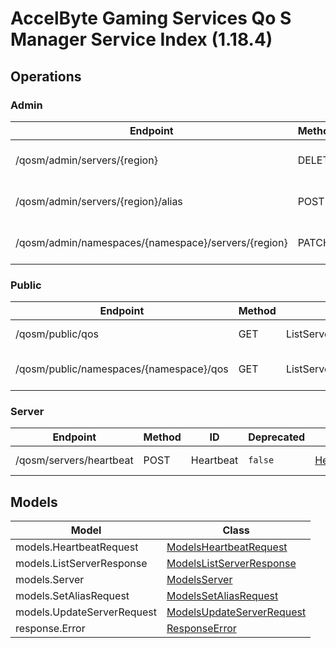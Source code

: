 [//]: # (<< Code generated. DO NOT EDIT!)

[//]: # (<< template file: ags_py_codegen)

# AccelByte Gaming Services Qo S Manager Service Index (1.18.4)


## Operations

### Admin
| Endpoint | Method | ID | Deprecated | Class | Wrapper | Example |
|---|---|---|---|---|---|---|
| /qosm/admin/servers/{region} | DELETE | DeleteServer | `false` | [DeleteServer](../../accelbyte_py_sdk/api/qosm/operations/admin/delete_server.py) | [delete_server](../../accelbyte_py_sdk/api/qosm/wrappers/_admin.py) | [accelbyte_py_sdk_cli qosm-delete-server](../../samples/cli/accelbyte_py_sdk_cli/qosm/_delete_server.py) |
| /qosm/admin/servers/{region}/alias | POST | SetServerAlias | `false` | [SetServerAlias](../../accelbyte_py_sdk/api/qosm/operations/admin/set_server_alias.py) | [set_server_alias](../../accelbyte_py_sdk/api/qosm/wrappers/_admin.py) | [accelbyte_py_sdk_cli qosm-set-server-alias](../../samples/cli/accelbyte_py_sdk_cli/qosm/_set_server_alias.py) |
| /qosm/admin/namespaces/{namespace}/servers/{region} | PATCH | UpdateServerConfig | `false` | [UpdateServerConfig](../../accelbyte_py_sdk/api/qosm/operations/admin/update_server_config.py) | [update_server_config](../../accelbyte_py_sdk/api/qosm/wrappers/_admin.py) | [accelbyte_py_sdk_cli qosm-update-server-config](../../samples/cli/accelbyte_py_sdk_cli/qosm/_update_server_config.py) |

### Public
| Endpoint | Method | ID | Deprecated | Class | Wrapper | Example |
|---|---|---|---|---|---|---|
| /qosm/public/qos | GET | ListServer | `false` | [ListServer](../../accelbyte_py_sdk/api/qosm/operations/public/list_server.py) | [list_server](../../accelbyte_py_sdk/api/qosm/wrappers/_public.py) | [accelbyte_py_sdk_cli qosm-list-server](../../samples/cli/accelbyte_py_sdk_cli/qosm/_list_server.py) |
| /qosm/public/namespaces/{namespace}/qos | GET | ListServerPerNamespace | `false` | [ListServerPerNamespace](../../accelbyte_py_sdk/api/qosm/operations/public/list_server_per_namespace.py) | [list_server_per_namespace](../../accelbyte_py_sdk/api/qosm/wrappers/_public.py) | [accelbyte_py_sdk_cli qosm-list-server-per-namespace](../../samples/cli/accelbyte_py_sdk_cli/qosm/_list_server_per_namespace.py) |

### Server
| Endpoint | Method | ID | Deprecated | Class | Wrapper | Example |
|---|---|---|---|---|---|---|
| /qosm/servers/heartbeat | POST | Heartbeat | `false` | [Heartbeat](../../accelbyte_py_sdk/api/qosm/operations/server/heartbeat.py) | [heartbeat](../../accelbyte_py_sdk/api/qosm/wrappers/_server.py) | [accelbyte_py_sdk_cli qosm-heartbeat](../../samples/cli/accelbyte_py_sdk_cli/qosm/_heartbeat.py) |


## Models
| Model | Class |
|---|---|
| models.HeartbeatRequest | [ModelsHeartbeatRequest](../../accelbyte_py_sdk/api/qosm/models/models_heartbeat_request.py) |
| models.ListServerResponse | [ModelsListServerResponse](../../accelbyte_py_sdk/api/qosm/models/models_list_server_response.py) |
| models.Server | [ModelsServer](../../accelbyte_py_sdk/api/qosm/models/models_server.py) |
| models.SetAliasRequest | [ModelsSetAliasRequest](../../accelbyte_py_sdk/api/qosm/models/models_set_alias_request.py) |
| models.UpdateServerRequest | [ModelsUpdateServerRequest](../../accelbyte_py_sdk/api/qosm/models/models_update_server_request.py) |
| response.Error | [ResponseError](../../accelbyte_py_sdk/api/qosm/models/response_error.py) |

